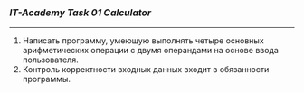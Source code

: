 ### **_IT-Academy Task 01 Calculator_**

---

1. Написать программу, умеющую выполнять четыре основных арифметических операции с
   двумя операндами на основе ввода пользователя.
2. Контроль корректности входных данных входит в обязанности программы.
